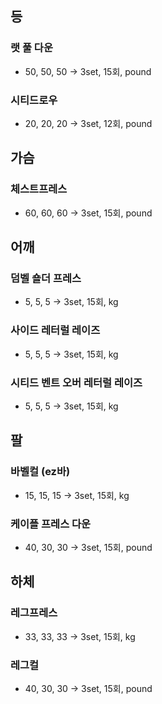 ## 등

### 랫 풀 다운

- 50, 50, 50 -> 3set, 15회, pound

### 시티드로우

- 20, 20, 20 -> 3set, 12회, pound

## 가슴

### 체스트프레스

- 60, 60, 60 -> 3set, 15회, pound

## 어깨

### 덤벨 숄더 프레스

- 5, 5, 5 -> 3set, 15회, kg

### 사이드 레터럴 레이즈

- 5, 5, 5 -> 3set, 15회, kg

### 시티드 벤트 오버 레터럴 레이즈

- 5, 5, 5 -> 3set, 15회, kg

## 팔

### 바벨컬 (ez바)

- 15, 15, 15 -> 3set, 15회, kg

### 케이플 프레스 다운

- 40, 30, 30 -> 3set, 15회, pound

## 하체

### 레그프레스

- 33, 33, 33 -> 3set, 15회, kg

### 레그컬

- 40, 30, 30 -> 3set, 15회, pound
